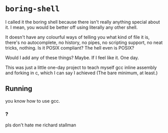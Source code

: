 # `boring-shell`

I called it the boring shell because there isn't really anything special about it. I mean, you would be better off using literally any other shell.  
  
It doesn't have any colourful ways of telling you what kind of file it is, there's no autocomplete, no history, no pipes, no scripting support, no neat tricks, nothing. Is it POSIX compliant? The hell even is POSIX?

Would I add any of these things? Maybe. If I feel like it. One day.

This was just a little one-day project to teach myself gcc inline assembly and forking in c, which I can say I achieved (The bare minimum, at least.)

## Running
you know how to use gcc.

### ?
pls don't hate me richard stallman
